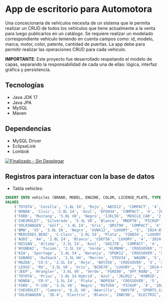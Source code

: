 # App de escritorio para Automotora

Una concecionaria de vehículos necesita de un sistema que le permita realizar un CRUD de todos los vehículos que tiene actualmente a la venta para luego publicarlos en un catálogo.
Se requiere realizar un modelado correspondiente vehículo teniendo en cuenta campos como: id, modelo, marca, motor, color, patente, cantidad de puertas. 
La app debe para permitir realizar las operaciones CRUD para cada vehículo.

**IMPORTANTE**: Este proyecto fue desarrollado respetando el modelo de capas, separando la responsabilidad de cada una de ellas: lógica, interfaz gráfica y persistencia.

## Tecnologías

- Java JDK 17
- Java JPA
- MySQL
- Maven

## Dependencias

- MySQL Driver
- EclipseLink
- Lombok

[![Finalizado - Sin Desplegar](https://img.shields.io/badge/Estado-Finalizado%20|%20Sin%20Desplegar-blue?style=for-the-badge&logo=github&logoColor=white)](https://github.com/tu-usuario/tu-repositorio)

## Registros para interactuar con la base de datos

- Tabla vehicles:
```sql
INSERT INTO vehicles (BRAND, MODEL, ENGINE, COLOR, LICENSE_PLATE, TYPE, DOOR_COUNT, MODIFIED, CREATED)
VALUES
    ('TOYOTA', 'Corolla', '1.8L I4', 'Rojo', 'ABCD12', 'COMPACT', '4', '2024-05-15', '2024-01-10'),
    ('HONDA', 'Civic', '2.0L I4', 'Azul', 'EFGH34', 'COMPACT', '4', '2024-06-20', '2024-02-05'),
    ('FORD', 'Mustang', '5.0L V8', 'Negro', 'IJKL56', 'MUSCLE_CAR', '2', '2024-07-01', '2024-03-15'),
    ('CHEVROLET', 'Silverado', '5.3L V8', 'Blanco', 'MNOP78', 'PICKUP', '4', '2024-05-30', '2024-01-20'),
    ('VOLKSWAGEN', 'Golf', '1.4L I4', 'Gris', 'QRST90', 'COMPACT', '4', '2024-06-10', '2024-02-28'),
    ('BMW', 'X5', '3.0L I6', 'Negro', 'UVWX12', 'LUXURY', '5', '2024-07-05', '2024-03-01'),
    ('MERCEDES_BENZ', 'C-Class', '2.0L I4', 'Plata', 'YZAB34', 'LUXURY', '4', '2024-05-25', '2024-01-15'),
    ('AUDI', 'A4', '2.0L I4', 'Blanco', 'CDEF56', 'LUXURY', '4', '2024-06-15', '2024-02-10'),
    ('NISSAN', 'Altima', '2.5L I4', 'Azul', 'GHIJ78', 'COMPACT', '4', '2024-07-10', '2024-03-20'),
    ('HYUNDAI', 'Tucson', '2.5L I4', 'Verde', 'KLMN90', 'CROSSOVER', '5', '2024-05-20', '2024-01-25'),
    ('KIA', 'Sportage', '2.4L I4', 'Naranja', 'OPQR12', 'CROSSOVER', '5', '2024-06-25', '2024-02-15'),
    ('SUBARU', 'Outback', '2.5L H4', 'Marrón', 'STUV34', 'WAGON', '5', '2024-07-15', '2024-03-05'),
    ('MAZDA', 'CX-5', '2.5L I4', 'Rojo', 'WXYZ56', 'CROSSOVER', '5', '2024-05-10', '2024-01-30'),
    ('LEXUS', 'RX', '3.5L V6', 'Gris', 'BCDE78', 'LUXURY', '5', '2024-06-30', '2024-02-20'),
    ('JEEP', 'Wrangler', '3.6L V6', 'Verde', 'FGHI90', 'OFF_ROAD', '2', '2024-07-20', '2024-03-10'),
    ('TOYOTA', 'Prius', '1.8L I4 Hybrid', 'Azul', 'JKLM12', 'HYBRID', '4', '2024-05-05', '2024-01-05'),
    ('HONDA', 'CR-V', '1.5L I4', 'Plata', 'NOPQ34', 'CROSSOVER', '5', '2024-06-05', '2024-02-25'),
    ('FORD', 'F-150', '3.5L V6', 'Negro', 'RSTU56', 'PICKUP', '4', '2024-07-25', '2024-03-25'),
    ('CHEVROLET', 'Camaro', '6.2L V8', 'Amarillo', 'VWXY78', 'SPORTS_CAR', '2', '2024-05-01', '2024-01-01'),
    ('VOLKSWAGEN', 'ID.4', 'Electric', 'Blanco', 'ZABC90', 'ELECTRIC', '5', '2024-06-01', '2024-02-01');
```